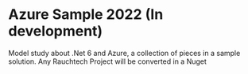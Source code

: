 # Azure Sample 2022 (In development)

Model study about .Net 6 and Azure, a collection of pieces in a sample solution. Any Rauchtech Project will be converted in a Nuget
    
